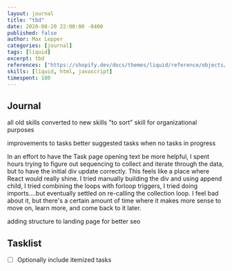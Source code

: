 ```yaml
---
layout: journal
title: "tbd"
date: 2020-08-20 22:00:00 -0400
published: false
author: Max Lepper
categories: [journal]
tags: [liquid]
excerpt: tbd
references: ["https://shopify.dev/docs/themes/liquid/reference/objects/for-loops"]
skills: [liquid, html, javascript]
timespent: 180
---
```


## Journal

all old skills converted to new skills
"to sort" skill for organizational purposes

improvements to tasks
better suggested tasks when no tasks in progress

In an effort to have the Task page opening text be more helpful, I spent hours trying to figure out sequencing to collect and iterate through the data, but to have the initial div update correctly. This feels like a place where React would really shine. I tried manually building the div and using append child, I tried combining the loops with forloop triggers, I tried doing imports....but eventually settled on re-calling the collection loop. I feel bad about it, but there's a certain amount of time where it makes more sense to move on, learn more, and come back to it later.

adding structure to landing page for better seo

## Tasklist

- [ ] Optionally include itemized tasks